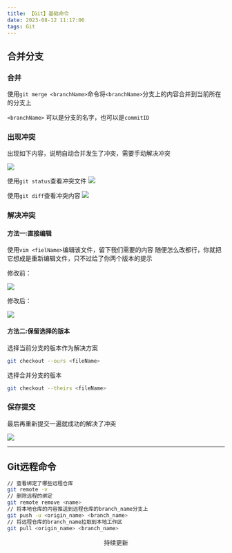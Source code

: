 ```yaml
---
title: 【Git】基础命令
date: 2023-08-12 11:17:06
tags: Git
---
```


<link rel="stylesheet" href="/../css/center.css">
<link rel="stylesheet" href="/../css/images.css">

## 合并分支

### 合并

使用`git merge <branchName>`命令将`<branchName>`分支上的内容合并到当前所在的分支上

`<branchName>` 可以是分支的名字，也可以是`commitID`

### 出现冲突

出现如下内容，说明自动合并发生了冲突，需要手动解决冲突

<img class="base" src="/../images/git/合并分支_冲突.png"></img>

使用`git status`查看冲突文件
<img class="base" src="/../images/git/合并分支_冲突文件.png"></img>

使用`git diff`查看冲突内容
<img class="base" src="/../images/git/合并分支_冲突内容.png"></img>

### 解决冲突

#### 方法一:直接编辑

使用`vim <fielName>`编辑该文件，留下我们需要的内容
随便怎么改都行，你就把它想成是重新编辑文件，只不过给了你两个版本的提示

修改前：

<img class="base" src="/../images/git/合并分支_编辑文件.png"></img>

修改后：

<img class="base" src="/../images/git/合并分支_修复冲突.png"></img>

#### 方法二:保留选择的版本

选择当前分支的版本作为解决方案

```bash
git checkout --ours <fileName>
```

选择合并分支的版本

```bash
git checkout --theirs <fileName>
```

### 保存提交

最后再重新提交一遍就成功的解决了冲突

<img class="base" src="/../images/git/合并分支_提交冲突文件.png"></img>

---



## Git远程命令



```bash
// 查看绑定了哪些远程仓库
git remote -v
// 删除远程的绑定
git remote remove <name>
// 将本地仓库的内容推送到远程仓库的branch_name分支上
git push -u <origin_name> <branch_name>
// 将远程仓库的branch_name拉取到本地工作区
git pull <origin_name> <branch_name>
```

<center class="moderate">持续更新</center>